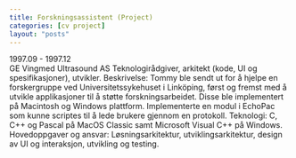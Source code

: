 ```yaml
---
title: Forskningsassistent (Project)
categories: [cv project]
layout: "posts"
---
```


1997.09 - 1997.12		
GE Vingmed Ultrasound AS
Teknologirådgiver, arkitekt (kode, UI og spesifikasjoner), utvikler.
Beskrivelse: Tommy ble sendt ut for å hjelpe en forskergruppe ved Universitetssykehuset i Linköping, først og fremst med å utvikle applikasjoner til å støtte forskningsarbeidet. Disse ble implementert på Macintosh og Windows plattform. Implementerte en modul i EchoPac som kunne scriptes til å lede brukere gjennom en protokoll.
Teknologi: C, C++ og Pascal på MacOS Classic samt Microsoft Visual C++ på Windows.
Hovedoppgaver og ansvar: Løsningsarkitektur, utviklingsarkitektur, design av UI og interaksjon, utvikling og testing.
